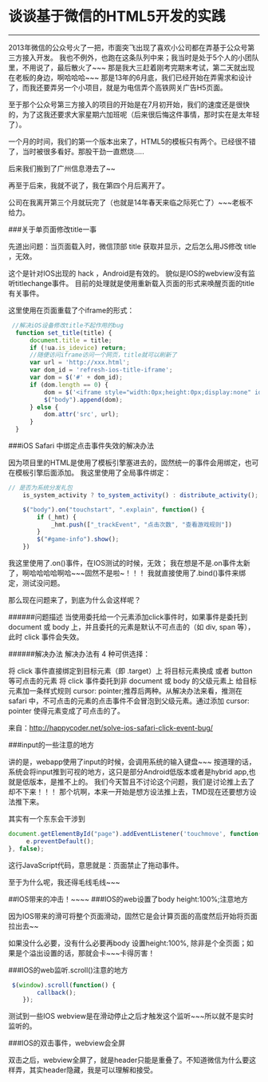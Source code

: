 
# 谈谈基于微信的HTML5开发的实践
------------------------

2013年微信的公众号火了一把，市面突飞出现了喜欢小公司都在弄基于公众号第三方接入开发。
我也不例外，也跑在这条队列中来；我当时是处于5个人的小团队里，不用说了，最后散火了~~~
那是我大三赶着刚考完期末考试，第二天就出现在老板的身边，啊哈哈哈~~~
那是13年的6月底，我们已经开始在弄需求和设计了，而我还要弄另一个小项目，就是为电信弄个高铁网关广告H5页面。

至于那个公众号第三方接入的项目的开始是在7月初开始，我们的速度还是很快的，为了这我还要求大家星期六加班呢（后来很后悔这件事情，那时实在是太年轻了）。

一个月的时间，我们的第一个版本出来了，HTML5的模板只有两个。已经很不错了，当时被很多看好。那股干劲一直燃烧.....

后来我们搬到了广州信息港去了~~

再至于后来，我就不说了，我在第四个月后离开了。

公司在我离开第三个月就玩完了（也就是14年春天来临之际死亡了）~~~老板不给力。

###关于单页面修改title一事

先道出问题：当页面载入时，微信顶部 title 获取并显示，之后怎么用JS修改 title ，无效。

这个是针对IOS出现的 hack ，Android是有效的。
貌似是IOS的webview没有监听titlechange事件。
目前的处理就是使用重新载入页面的形式来唤醒页面的title有关事件。

这里使用在页面重载了个iframe的形式：

```javascript
 //解决iOS设备修改title不起作用的bug
  function set_title(title) {
      document.title = title;
      if (!ua.is_idevice) return;
      //随便访问iframe访问一个网页，title就可以刷新了
      var url = 'http://xxx.html';
      var dom_id = 'refresh-ios-title-iframe';
      var dom = $('#' + dom_id);
      if (dom.length == 0) {
          dom = $('<iframe style="width:0px;height:0px;display:none" id="' + dom_id + '" src="' + url + '" />');
          $("body").append(dom);
      } else {
          dom.attr('src', url);
      }
  }
```

###iOS Safari 中绑定点击事件失效的解决办法

因为项目里的HTML是使用了模板引擎塞进去的，固然统一的事件会用绑定，也可在模板引擎后面添加。
我这里使用了全局事件绑定：
```javascript
// 是否为系统分发礼包
    is_system_activity ? to_system_activity() : distribute_activity();

    $("body").on("touchstart", ".explain", function() {
        if (_hmt) {
            _hmt.push(["_trackEvent", "点击次数", "查看游戏规则"])
        }
        $("#game-info").show();
    })
```
我这里使用了.on()事件，在IOS测试的时候，无效；
我在想是不是.on事件太新了，啊哈哈哈哈啊哈~~~固然不是啦~！！！
我就直接使用了.bind()事件来绑定，测试没问题。

那么现在问题来了，到底为什么会这样呢？

######问题描述
当使用委托给一个元素添加click事件时，如果事件是委托到 document 或 body 上，并且委托的元素是默认不可点击的（如 div, span 等），此时 click 事件会失效。

######解决办法
解决办法有 4 种可供选择：

​将 click 事件直接绑定到目标​元素（​​即 .target）上
将目标​元素换成 <a> 或者 button 等可点击的​元素
​将 click 事件委托到​​​​​非 document 或 body 的​​父级元素上
​给​目标元素加一条样式规则 cursor: pointer;
​推荐后两种。从解决办法来看，​推测在 safari 中，不可点击的元素的点击事件不会冒泡到父级元素。通过添加 cursor: pointer 使得元素变成了可点击的了。

来自：http://happycoder.net/solve-ios-safari-click-event-bug/


###input的一些注意的地方

讲的是，webapp使用了input的时候，会调用系统的输入键盘~~~
按道理的话，系统会将input推到可视的地方，这只是部分Android低版本或者是hybrid app,也就是低版本，是推不上的。
我们今天暂且不讨论这个问题，我们是讨论推上去了却不下来！！！
那个坑啊，本来一开始是想方设法推上去，TMD现在还要想方设法推下来。

其实有一个东东会干涉到

```javascript
document.getElementById("page").addEventListener('touchmove', function(e) {
     e.preventDefault();
}, false);
```
这行JavaScript代码，意思就是：页面禁止了拖动事件。

至于为什么呢，我还得毛线毛线~~~

##IOS带来的冲击！~~~~
###IOS的web设置了body height:100%;注意地方

因为IOS带来的滑可将整个页面滑动，固然它是会计算页面的高度然后开始将页面拉出去~~

如果没什么必要，没有什么必要再body 设置height:100%, 除非是个全页面；如果是个溢出设置的话，那就会卡~~~卡得厉害！


###IOS的web监听.scroll()注意的地方
```javascript
 $(window).scroll(function() {
        callback();
    });
 ```   
测试到一些IOS webview是在滑动停止之后才触发这个监听~~~所以就不是实时监听的。

###IOS的双击事件，webview会全屏

双击之后，webview全屏了，就是header只能是重叠了。不知道微信为什么要这样弄，其实header隐藏，我是可以理解和接受。



